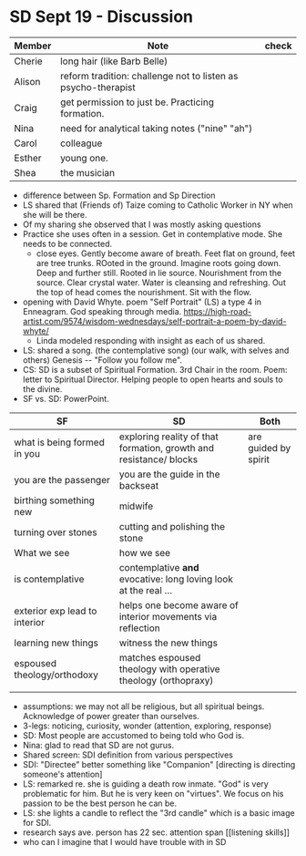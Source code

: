 # SD Sept 19 - Discussion

| Member | Note                                                          | check |
| ------ | ------------------------------------------------------------- | ----- |
| Cherie | long hair (like Barb Belle)                                   |       |
| Alison | reform tradition: challenge not to listen as psycho-therapist |       |
| Craig  | get permission to just be. Practicing formation.              |       |
| Nina   | need for analytical taking notes ("nine" "ah")                |       |
| Carol  | colleague                                                     |       |
| Esther | young one.                                                    |       |
| Shea   | the musician                                                  |       |
- difference between Sp. Formation and Sp Direction
- LS shared that (Friends of) Taize coming to Catholic Worker in NY when she will be there.
- Of my sharing she observed that I was mostly asking questions
- Practice she uses often in a session. Get in contemplative mode. She needs to be connected.
	- close eyes. Gently become aware of breath. Feet flat on ground, feet are tree trunks. ROoted in the ground.  Imagine roots going down.  Deep and further still. Rooted in lie source. Nourishment from the source. Clear crystal water.  Water is cleansing and refreshing. Out the top of head comes the nourishment. Sit with the flow.
- opening with David Whyte. poem "Self Portrait" (LS) a type 4 in Enneagram. God speaking through media. <https://high-road-artist.com/9574/wisdom-wednesdays/self-portrait-a-poem-by-david-whyte/>
	- Linda modeled responding with insight as each of us shared.
- LS: shared a song. (the contemplative song) (our walk, with selves and others) Genesis -- "Follow you follow me".
- CS: SD is a subset of Spiritual Formation. 3rd Chair in the room. Poem: letter to Spiritual Director. Helping people to open hearts and souls to the divine.
- SF vs. SD: PowerPoint.
    
| SF                            | SD                                                                 | Both                 |
| ----------------------------- | ------------------------------------------------------------------ | -------------------- |
| what is being formed in you   | exploring reality of that formation, growth and resistance/ blocks | are guided by spirit |
| you are the passenger         | you are the guide in the backseat                                  |                      |
| birthing something new        | midwife                                                            |                      |
| turning over stones           | cutting and polishing the stone                                    |                      |
| What we see                   | how we see                                                         |                      |
| is contemplative              | contemplative **and** evocative: long loving look at the real …    |                      |
| exterior exp lead to interior | helps one become aware of interior movements via reflection        |                      |
| learning new things           | witness the new things                                             |                      |
| espoused theology/orthodoxy   | matches espoused theology with operative theology (orthopraxy)     |                      |
|                               |                                                                    |                      |
- assumptions: we may not all be religious, but all spiritual beings. Acknowledge of power greater than ourselves.
- 3-legs: noticing, curiosity, wonder (attention, exploring, response)
- SD: Most people are accustomed to being told who God is.
- Nina: glad to read that SD are not gurus.
- Shared screen: SDI definition from various perspectives
- SDI: "Directee" better something like "Companion" [directing is directing someone's attention]
- LS: remarked re. she is guiding a death row inmate. "God" is very problematic for him. But he is very keen on "virtues". We focus on his passion to be the best person he can be.
- LS: she lights a candle to reflect the "3rd candle" which is a basic image for SDI.
- research says ave. person has 22 sec. attention span [[listening skills]]
- who can I imagine that I would have trouble with in SD
